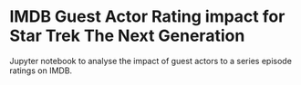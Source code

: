 # IMDB Guest Actor Rating impact for Star Trek The Next Generation
Jupyter notebook to analyse the impact of guest actors to a series episode ratings on IMDB.
